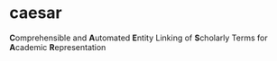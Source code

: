 # caesar
**C**omprehensible and **A**utomated **E**ntity Linking of **S**cholarly Terms for **A**cademic **R**epresentation
